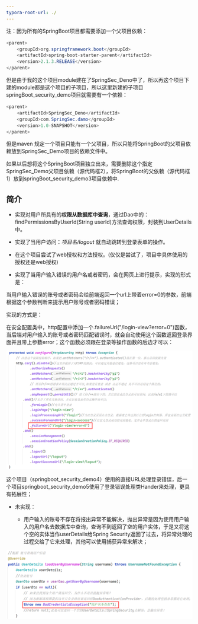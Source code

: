 ```yaml
---
typora-root-url: ./
---
```


注：因为所有的SpringBoot项目都需要添加一个父项目依赖：

```java
<parent>
    <groupId>org.springframework.boot</groupId>
    <artifactId>spring-boot-starter-parent</artifactId>
    <version>2.1.3.RELEASE</version>
</parent>
```

​    但是由于我的这个项目module建在了SpringSec_Deno中了，所以再这个项目下建的module都是这个项目的子项目，所以这里新建的子项目springBoot_security_demo项目就需要有一个依赖：


```java
<parent>
    <artifactId>SpringSec_Deno</artifactId>
    <groupId>com.SpringSec.damo</groupId>
    <version>1.0-SNAPSHOT</version>
</parent>
```

但是maven 规定一个项目只能有一个父项目，所以只能将SpringBoot的父项目依赖放到SpringSec_Demo项目的依赖文件中。

如果以后想将这个SpringBoot项目独立出来，需要删除这个指定SpringSec_Demo父项目依赖（源代码框2），将SpringBoot的父依赖（源代码框1）放到springBoot_security_demo3项目依赖中.

## 简介

- 实现对用户所具有的**权限从数据库中查询**，通过Dao中的：findPermissionsByUserId(String userId)方法查询权限，封装到UserDetails中。

- 实现了当用户访问：*项目名/logout* 就自动跳转到登录表单的操作。

- 在这个项目尝试了web授权和方法授权。(仅仅是尝试了，项目中具体使用的授权还是web授权)

-  实现了当用户输入错误的用户名或者密码，会在网页上进行提示，实现的形式是：

  ​     当用户输入错误的账号或者密码会给前端返回一个url上带着error=0的参数，前端根据这个参数判断来提示用户账号或者密码错误；

  实现的方式是：

  ​     在安全配置类中，http配置中添加一个.failureUrl("/login-view?error=0")函数，当后端对用户输入的账号或者密码匹配错误时，就会自动使用这个函数返回登录界面并且带上参数error；这个函数必须跟在登录等操作函数的后边才可以：

  <img src="img/README/image-20220706163511716.png" alt="image-20220706163511716" style="zoom:50%;" />

  ​     这个项目（springboot_security_demo4）使用的直接URL处理登录错误，后一个项目springboot_security_demo5使用了登录错误处理类Hander来处理，更具有拓展性；

- 未实现：

  - 用户输入的账号不存在将报出异常不能解决，抛出异常是因为使用用户输入的用户名去数据库中查询，查询不到返回了空的用户实体，于是又将这个空的实体当作userDetails给Spring Security返回了过去，将异常处理的过程交给了它来处理，其他可以使用捕获异常来解决；

<img src="img/README/image-20220706164319884.png" alt="image-20220706164319884" style="zoom:50%;" />